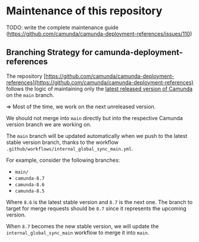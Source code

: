 # Maintenance of this repository

TODO: write the complete maintenance guide (https://github.com/camunda/camunda-deployment-references/issues/110)

## Branching Strategy for camunda-deployment-references

The repository [https://github.com/camunda/camunda-deployment-references](https://github.com/camunda/camunda-deployment-references) follows the logic of maintaining only the [latest released version of Camunda](https://docs.camunda.io/docs/8.7/reference/release-notes/) on the `main` branch.

=> Most of the time, we work on the next unreleased version.

We should not merge into `main` directly but into the respective Camunda version branch we are working on.

The `main` branch will be updated automatically when we push to the latest stable version branch, thanks to the workflow `.github/workflows/internal_global_sync_main.yml`.

For example, consider the following branches:

- `main/`
- `camunda-8.7`
- `camunda-8.6`
- `camunda-8.5`

Where `8.6` is the latest stable version and `8.7` is the next one. The branch to target for merge requests should be `8.7` since it represents the upcoming version.

When `8.7` becomes the new stable version, we will update the `internal_global_sync_main` workflow to merge it into `main`.
